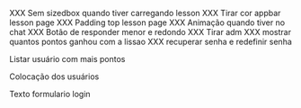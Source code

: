 XXX Sem sizedbox quando tiver carregando lesson
XXX Tirar cor appbar lesson page
XXX Padding top lesson page
XXX Animação quando tiver no chat
XXX Botão de responder menor e redondo
XXX Tirar adm
XXX mostrar quantos pontos ganhou com a lissao
XXX recuperar senha e redefinir senha

Listar usuário com mais pontos

Colocação dos usuários

Texto formulario login
